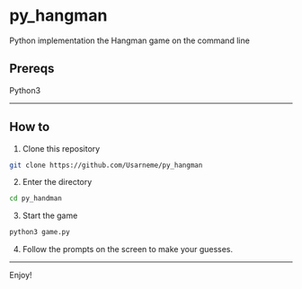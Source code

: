 # py_hangman
Python implementation the Hangman game on the command line

## Prereqs

Python3

---

## How to

1. Clone this repository
```sh
git clone https://github.com/Usarneme/py_hangman
```

2. Enter the directory
```sh
cd py_handman
```

3. Start the game
```sh
python3 game.py
```

4. Follow the prompts on the screen to make your guesses.

---

Enjoy!
